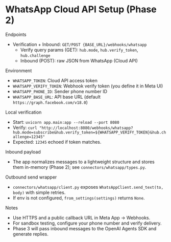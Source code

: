 # WhatsApp Cloud API Setup (Phase 2)

Endpoints
- Verification + Inbound: `GET/POST {BASE_URL}/webhooks/whatsapp`
  - Verify query params (GET): `hub.mode`, `hub.verify_token`, `hub.challenge`
  - Inbound (POST): raw JSON from WhatsApp (Cloud API)

Environment
- `WHATSAPP_TOKEN`: Cloud API access token
- `WHATSAPP_VERIFY_TOKEN`: Webhook verify token (you define it in Meta UI)
- `WHATSAPP_PHONE_ID`: Sender phone number ID
- `WHATSAPP_BASE_URL`: API base URL (default `https://graph.facebook.com/v18.0`)

Local verification
- Start: `uvicorn app.main:app --reload --port 8080`
- Verify: `curl "http://localhost:8080/webhooks/whatsapp?hub.mode=subscribe&hub.verify_token=${WHATSAPP_VERIFY_TOKEN}&hub.challenge=12345"`
- Expected: `12345` echoed if token matches.

Inbound payload
- The app normalizes messages to a lightweight structure and stores them in-memory (Phase 2); see `connectors/whatsapp/types.py`.

Outbound send wrapper
- `connectors/whatsapp/client.py` exposes `WhatsAppClient.send_text(to, body)` with simple retries.
- If env is not configured, `from_settings(settings)` returns `None`.

Notes
- Use HTTPS and a public callback URL in Meta App → Webhooks.
- For sandbox testing, configure your phone number and verify delivery.
- Phase 3 will pass inbound messages to the OpenAI Agents SDK and generate replies.
